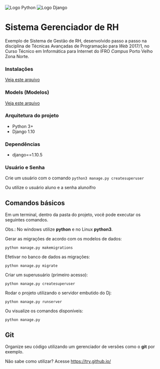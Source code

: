 ![Logo Python](https://github.com/felipecolen/aula_prog_web_20171_grh/raw/master/static/python-powered.png) ![Logo Django](https://github.com/felipecolen/aula_prog_web_20171_grh/raw/master/static/django.gif)

# Sistema Gerenciador de RH
Exemplo de Sistema de Gestão de RH, desenvolvido passo a passo na disciplina de Técnicas Avançadas de Programação para 
_Web_ 2017/1, no Curso Técnico em Informática para Internet do IFRO _Campus_ Porto Velho Zona Norte.


### Instalações
[Veja este arquivo](https://github.com/felipecolen/aula_prog_web_20171_grh/raw/master/CONFIGS_BASICAS.md)

### Models (Modelos)
[Veja este arquivo](https://github.com/felipecolen/aula_prog_web_20171_grh/raw/master/MODELS.md)

### Arquitetura do projeto

- Python 3+
- Django 1.10


### Dependências
- django==1.10.5

### Usuário e Senha
Crie um usuário com o comando `python3 manage.py createsuperuser`

Ou utilize o usuário aluno e a senha alunoifro

## Comandos básicos
Em um terminal, dentro da pasta do projeto, você pode executar os seguintes comandos.

Obs.: No windows utilize **python** e no Linux **python3**.

Gerar as migrações de acordo com os modelos de dados:

`python manage.py makemigrations`

Efetivar no banco de dados as migrações:

`python manage.py migrate`

Criar um superusuário (primeiro acesso):

`python manage.py createsuperuser`

Rodar o projeto utilizando o servidor embutido do Dj:

`python manage.py runserver`

Ou visualize os comandos disponíveis:

`python manage.py`


## Git
Organize seu código utilizando um gerenciador de versões como o **git** por exemplo.

Não sabe como utilizar? Acesse https://try.github.io/

